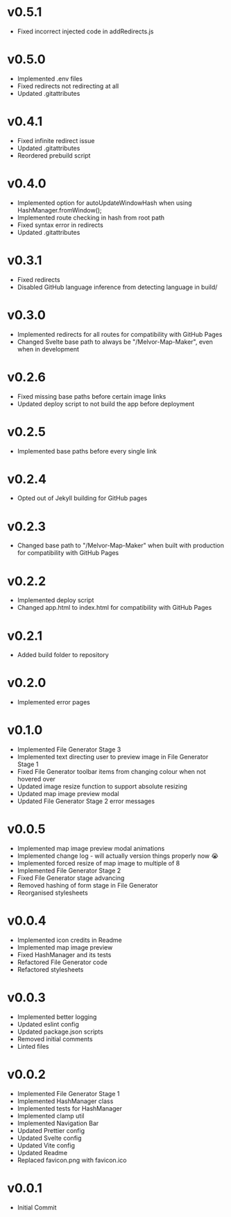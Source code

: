 # v0.5.1

- Fixed incorrect injected code in addRedirects.js

# v0.5.0

- Implemented .env files
- Fixed redirects not redirecting at all
- Updated .gitattributes

# v0.4.1

- Fixed infinite redirect issue
- Updated .gitattributes
- Reordered prebuild script

# v0.4.0

- Implemented option for autoUpdateWindowHash when using HashManager.fromWindow();
- Implemented route checking in hash from root path
- Fixed syntax error in redirects
- Updated .gitattributes

# v0.3.1

- Fixed redirects
- Disabled GitHub language inference from detecting language in build/

# v0.3.0

- Implemented redirects for all routes for compatibility with GitHub Pages
- Changed Svelte base path to always be "/Melvor-Map-Maker", even when in development

# v0.2.6

- Fixed missing base paths before certain image links
- Updated deploy script to not build the app before deployment

# v0.2.5

- Implemented base paths before every single link

# v0.2.4

- Opted out of Jekyll building for GitHub pages

# v0.2.3

- Changed base path to "/Melvor-Map-Maker" when built with production for compatibility with GitHub Pages

# v0.2.2

- Implemented deploy script
- Changed app.html to index.html for compatibility with GitHub Pages

# v0.2.1

- Added build folder to repository

# v0.2.0

- Implemented error pages

# v0.1.0

- Implemented File Generator Stage 3
- Implemented text directing user to preview image in File Generator Stage 1
- Fixed File Generator toolbar items from changing colour when not hovered over
- Updated image resize function to support absolute resizing
- Updated map image preview modal
- Updated File Generator Stage 2 error messages

# v0.0.5

- Implemented map image preview modal animations
- Implemented change log - will actually version things properly now 😭
- Implemented forced resize of map image to multiple of 8
- Implemented File Generator Stage 2
- Fixed File Generator stage advancing
- Removed hashing of form stage in File Generator
- Reorganised stylesheets

# v0.0.4

- Implemented icon credits in Readme
- Implemented map image preview
- Fixed HashManager and its tests
- Refactored File Generator code
- Refactored stylesheets

# v0.0.3

- Implemented better logging
- Updated eslint config
- Updated package.json scripts
- Removed initial comments
- Linted files

# v0.0.2

- Implemented File Generator Stage 1
- Implemented HashManager class
- Implemented tests for HashManager
- Implemented clamp util
- Implemented Navigation Bar
- Updated Prettier config
- Updated Svelte config
- Updated Vite config
- Updated Readme
- Replaced favicon.png with favicon.ico

# v0.0.1

- Initial Commit

